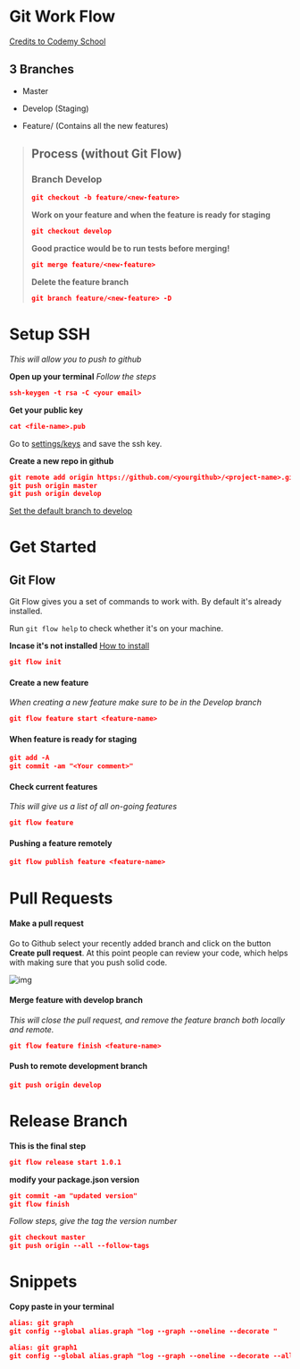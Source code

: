 # Git Work Flow


[Credits to Codemy School ](https://www.youtube.com/watch?v=uUuTYDg9XoI&list=PLjQo0sojbbxVHcVN4h9DMu6U6spKk21uP)


## 3 Branches

- Master 

- Develop (Staging)

- Feature/ (Contains all the new features)

  

> ## Process (without Git Flow)
> 
>
> ### Branch Develop 
>
>
> ```json 
> git checkout -b feature/<new-feature>
> ```
>
> **Work on your feature and when the feature is ready for staging**
>
> ```json
> git checkout develop
> ```
>
> **Good practice would be to run tests before merging!**
>
>  ```json
> git merge feature/<new-feature>
>  ```
>
> **Delete the feature branch**
>
> ```json
> git branch feature/<new-feature> -D
> ```
>



# Setup SSH

*This will allow you to push to github*

**Open up your terminal**
*Follow the steps*
```json
ssh-keygen -t rsa -C <your email>
```

**Get your public key**
```json
cat <file-name>.pub
```

Go to [settings/keys](https://github.com/settings/keys) and save the ssh key.

<!-- Make sure you're in the master branch -->

**Create a new repo in github**

```json
git remote add origin https://github.com/<yourgithub>/<project-name>.git
git push origin master
git push origin develop
```

[Set the default branch to develop](https://github.com/<your-username>/git-workflow/settings/branches)



# Get Started



## Git Flow

Git Flow gives you a set of commands to work with. By default it's already installed.

Run `git flow help` to check whether it's on your machine.

**Incase it's not installed**
[How to install](https://www.npmjs.com/package/gitflow)

```json
git flow init
```

#### Create a new feature

*When creating a new feature make sure to be in the Develop branch*

```json
git flow feature start <feature-name>
```

#### When feature is ready for staging

```json
git add -A
git commit -am "<Your comment>"
```



#### Check current features

*This will give us a list of all on-going features*

```json
git flow feature
```

#### Pushing a feature remotely

```json
git flow publish feature <feature-name>
```

# Pull Requests


#### Make a pull request

Go to Github select your recently added branch and click on the button **Create pull request**. At this point people can review your code, which helps with making sure that you push solid code.

![img](https://i.imgur.com/DhTnaSj.png)


#### Merge feature with develop branch
*This will close the pull request, and remove the feature branch both locally and remote.*

```json
git flow feature finish <feature-name>
```

####  Push to remote development branch

```json
git push origin develop
```


# Release Branch
**This is the final step**

```json
git flow release start 1.0.1
```

**modify your package.json version**

```json 
git commit -am "updated version"
git flow finish
```

*Follow steps, give the tag the version number*

```json
git checkout master
git push origin --all --follow-tags
```



# Snippets

**Copy paste in your terminal**

```json
alias: git graph
git config --global alias.graph "log --graph --oneline --decorate "

alias: git graph1
git config --global alias.graph "log --graph --oneline --decorate --all"
```

